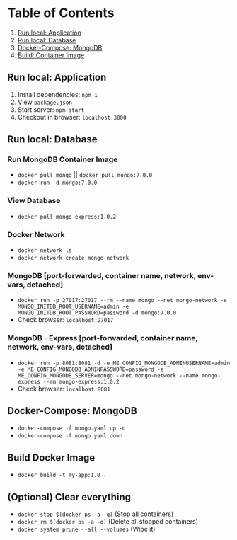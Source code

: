 # Table of Contents
1. [Run local: Application](#run-local-app)
2. [Run local: Database](#run-local-db)
3. [Docker-Compose: MongoDB](#docker-compose)
4. [Build: Container Image](#build)

## <a name="run-local-app">Run local: Application</a>
1. Install dependencies: `npm i`
2. View `package.json`
3. Start server: `npm start`
4. Checkout in browser: `localhost:3000`

## <a name="run-local-db">Run local: Database</a>
### Run MongoDB Container Image
* `docker pull mongo` || `docker pull mongo:7.0.0`
* `docker run -d mongo:7.0.0`
### View Database
* `docker pull mongo-express:1.0.2`
### Docker Network
* `docker network ls`
* `docker network create mongo-network`
### MongoDB [port-forwarded, container name, network, env-vars, detached]
* `docker run -p 27017:27017 --rm --name mongo --net mongo-network -e MONGO_INITDB_ROOT_USERNAME=admin -e MONGO_INITDB_ROOT_PASSWORD=password -d mongo:7.0.0`
* Check browser: `localhost:27017`
### MongoDB - Express [port-forwarded, container name, network, env-vars, detached]
* `docker run -p 8081:8081 -d -e ME_CONFIG_MONGODB_ADMINUSERNAME=admin -e ME_CONFIG_MONGODB_ADMINPASSWORD=password -e ME_CONFIG_MONGODB_SERVER=mongo --net mongo-network --name mongo-express --rm mongo-express:1.0.2`
* Check browser: `localhost:8081`

## <a name="docker-compose">Docker-Compose: MongoDB</a>
* `docker-compose -f mongo.yaml up -d`
* `docker-compose -f mongo.yaml down`

## <a name="build">Build Docker Image</a>
* `docker build -t my-app:1.0 .`

## <a name="Clear">(Optional) Clear everything</a>
* `docker stop $(docker ps -a -q)` (Stop all containers)
* `docker rm $(docker ps -a -q)` (Delete all stopped containers)
* `docker system prune --all --volumes` (Wipe it)